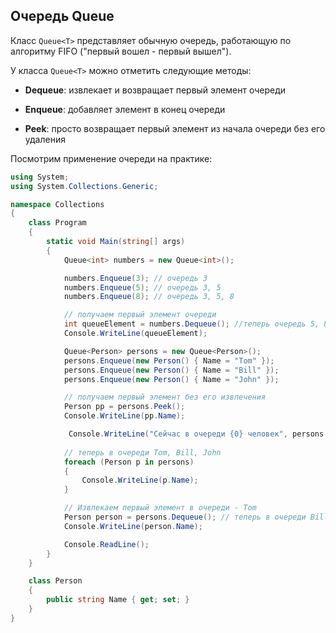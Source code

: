 ## Очередь Queue<T>

Класс `Queue<T>` представляет обычную очередь, работающую по алгоритму FIFO ("первый вошел - первый вышел").

У класса `Queue<T>` можно отметить следующие методы:

- **Dequeue**: извлекает и возвращает первый элемент очереди

- **Enqueue**: добавляет элемент в конец очереди

- **Peek**: просто возвращает первый элемент из начала очереди без его удаления

Посмотрим применение очереди на практике:

```cs
using System;
using System.Collections.Generic;

namespace Collections
{
    class Program
    {
        static void Main(string[] args)
        {
            Queue<int> numbers = new Queue<int>();

            numbers.Enqueue(3); // очередь 3
            numbers.Enqueue(5); // очередь 3, 5
            numbers.Enqueue(8); // очередь 3, 5, 8

            // получаем первый элемент очереди
            int queueElement = numbers.Dequeue(); //теперь очередь 5, 8
            Console.WriteLine(queueElement);

            Queue<Person> persons = new Queue<Person>();
            persons.Enqueue(new Person() { Name = "Tom" });
            persons.Enqueue(new Person() { Name = "Bill" });
            persons.Enqueue(new Person() { Name = "John" });

            // получаем первый элемент без его извлечения
            Person pp = persons.Peek();
            Console.WriteLine(pp.Name);

             Console.WriteLine("Сейчас в очереди {0} человек", persons.Count);
            
            // теперь в очереди Tom, Bill, John
            foreach (Person p in persons)
            {
                Console.WriteLine(p.Name);
            }

            // Извлекаем первый элемент в очереди - Tom
            Person person = persons.Dequeue(); // теперь в очереди Bill, John
            Console.WriteLine(person.Name);

            Console.ReadLine();
        }
    }

    class Person
    {
        public string Name { get; set; }
    }
}
```


